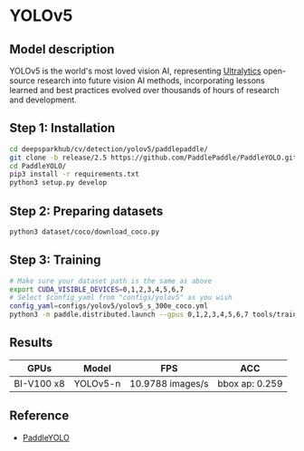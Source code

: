 # YOLOv5

## Model description

YOLOv5 is the world's most loved vision AI, representing <a href="https://ultralytics.com">Ultralytics</a> open-source research into future vision AI methods, incorporating lessons learned and best practices evolved over thousands of hours of research and development.

## Step 1: Installation

```bash
cd deepsparkhub/cv/detection/yolov5/paddlepaddle/
git clone -b release/2.5 https://github.com/PaddlePaddle/PaddleYOLO.git
cd PaddleYOLO/
pip3 install -r requirements.txt
python3 setup.py develop
```

## Step 2: Preparing datasets

```bash
python3 dataset/coco/download_coco.py
```

## Step 3: Training

```bash
# Make sure your dataset path is the same as above
export CUDA_VISIBLE_DEVICES=0,1,2,3,4,5,6,7
# Select $config_yaml from "configs/yolov5" as you wish
config_yaml=configs/yolov5/yolov5_s_300e_coco.yml
python3 -m paddle.distributed.launch --gpus 0,1,2,3,4,5,6,7 tools/train.py -c ${config_yaml} --amp --eval
```

## Results
GPUs|Model|FPS|ACC
----|---|---|---
BI-V100 x8|YOLOv5-n| 10.9788 images/s | bbox ap: 0.259

## Reference
- [PaddleYOLO](https://github.com/PaddlePaddle/PaddleYOLO)

